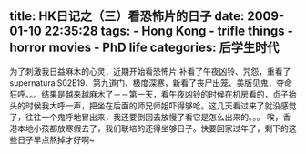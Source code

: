 title: HK日记之（三）看恐怖片的日子
date: 2009-01-10 22:35:28
tags: 
    - Hong Kong
    - trifle things
    - horror movies
    - PhD life
categories: 后学生时代
---

为了刺激我日益麻木的心灵，近期开始看恐怖片
补看了午夜凶铃、咒怨，重看了supernaturalS02E19、第九道门、极度深寒，新看了丧尸出笼、美版见鬼，夺命狂呼。。。结果是越来越麻木了－－第一天，看午夜凶铃的时候在机房看的，贞子抬头的时候我大呼一声，把坐在后面的师兄师姐吓得够呛。这几天看过来了就没感觉了，往往一个鬼呼地冒出来，我还要倒回去放慢了看它是怎么出来的。。。
唉，香港本地小孩都放寒假去了，我们联培的还得坐够日子。快要回家过年了，剩下的这些日子早点熬掉才好啊~
